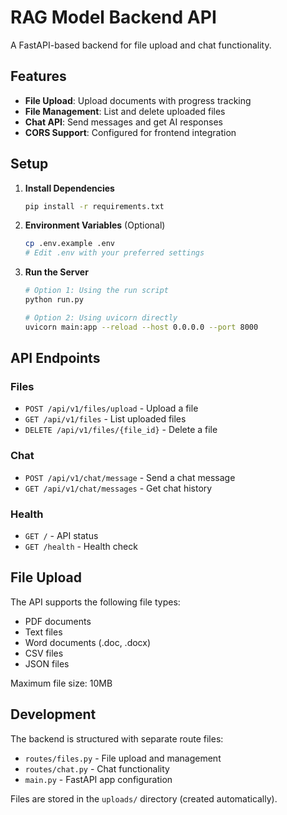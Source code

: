 # RAG Model Backend API

A FastAPI-based backend for file upload and chat functionality.

## Features

- **File Upload**: Upload documents with progress tracking
- **File Management**: List and delete uploaded files
- **Chat API**: Send messages and get AI responses
- **CORS Support**: Configured for frontend integration

## Setup

1. **Install Dependencies**
   ```bash
   pip install -r requirements.txt
   ```

2. **Environment Variables** (Optional)
   ```bash
   cp .env.example .env
   # Edit .env with your preferred settings
   ```

3. **Run the Server**
   ```bash
   # Option 1: Using the run script
   python run.py
   
   # Option 2: Using uvicorn directly
   uvicorn main:app --reload --host 0.0.0.0 --port 8000
   ```

## API Endpoints

### Files
- `POST /api/v1/files/upload` - Upload a file
- `GET /api/v1/files` - List uploaded files
- `DELETE /api/v1/files/{file_id}` - Delete a file

### Chat
- `POST /api/v1/chat/message` - Send a chat message
- `GET /api/v1/chat/messages` - Get chat history

### Health
- `GET /` - API status
- `GET /health` - Health check

## File Upload

The API supports the following file types:
- PDF documents
- Text files
- Word documents (.doc, .docx)
- CSV files
- JSON files

Maximum file size: 10MB

## Development

The backend is structured with separate route files:
- `routes/files.py` - File upload and management
- `routes/chat.py` - Chat functionality
- `main.py` - FastAPI app configuration

Files are stored in the `uploads/` directory (created automatically).


